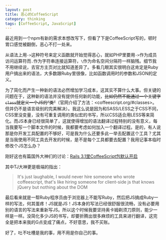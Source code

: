```yaml
---
layout: post
title: 恶心的CoffeeScript
category: thinking
tags: [CoffeeScript, JavaScript]
---
```


最近用到一个npm有新的需求本想改写下，但看了下是CoffeeScript写的，顿时胃口感觉被翻倒，恶心不打一处来。

从语法上用`->`这种符号来定义函数就开始觉得恶心，就如PHP里要用`->`作为成员访问运算符而`.`作为字符串连接运算符，`\`作为命名空间分隔符一样脑残。细节我不用继续说，去官方主页对比就知道差异了。多看几眼其实很明白这肯定是Ruby用户搞出来的语法，大多数跟Ruby里很像，比如函数调用时的参数和JSON的定义。

为了简化而产生一种新的语法必然增加学习成本，这其实不算什么大事。但关键的问题在于，这种新的语法并没有提供任何新的功能，<del>比如仍然不能通过一个关键字`class`就定义一个JS的“类”</del>（官网介绍了方法：<coffeescript.org/#classes>。但并仍不是语言级别的完美解决）。我这么说是因为和SASS/LESS之于CSS不同，CSS里没变量，没有可重复调用的类似宏的书写，所以CSS适合用LESS等来简化。而JS本身已经很简单了，这就使得增加的语法翻译过程特别的没有意义，每当我要写一个脚本文件的时候，我都要考虑如何加入一个翻译过程。是的，有人说那是你开发工具配置的不够好，可是我为什么还要多此一举去配置这个工具？尤其是当我使用不同工具去开发的时候，是不是每个工具都要去配置？我用记事本临时修改个JS怎么办？

刚好这也有篇国外大神们的讨论：[Rails 3.1里CoffeeScript包默认开启](https://github.com/rails/rails/compare/9333ca7...23aa7da)

其中TJ大神更是极端的指出：

> It's just laughable, I would never hire someone who wrote coffeescript, that's like hiring someone for client-side js that knows jQuery but nothing about the DOM

最后看来就是一帮Ruby程序员由于浏览器上不能写Ruby，然后把JS搞成Ruby一样的写法，何其蛋疼！JS就是JS！JS本身的写法已经很舒服很流畅，没有必要用别的语言的写法来重新写JS。所以这个时候我要坚持奥卡姆剃须刀原则，能少一样是一样。没简化多少JS的书写，却要折腾出很多麻烦的工具来进行翻译，这完全是把本来我的G点变成了痛点，不好意思，我不买账。

好了，吐不吐槽是我的事，用不用是你自己的事。
